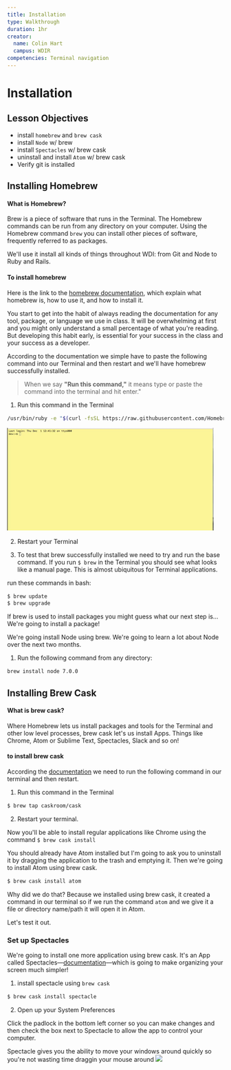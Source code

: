 ```yaml
---
title: Installation
type: Walkthrough
duration: 1hr
creator:
  name: Colin Hart
  campus: WDIR
competencies: Terminal navigation
---
```


# Installation

## Lesson Objectives

- install `homebrew` and `brew cask`
- install `Node` w/ brew
- install `Spectacles` w/ brew cask
- uninstall and install `Atom` w/ brew cask
- Verify git is installed


## Installing Homebrew
#### What is Homebrew?

Brew is a piece of software that runs in the Terminal. The Homebrew commands can be run from any directory on your computer. Using the Homebrew command `brew` you can install other pieces of software, frequently referred to as packages.

We'll use it install all kinds of things throughout WDI: from Git and Node to Ruby and Rails.


#### To install homebrew

Here is the link to the [homebrew documentation](http://brew.sh/), which explain what homebrew is, how to use it, and how to install it.

You start to get into the habit of always reading the documentation for any tool, package, or language we use in class. It will be overwhelming at first and you might only understand a small percentage of what you're reading. But developing this habit early, is essential for your success in the class and your success as a developer.


According to the documentation we simple have to paste the following command into our Terminal and then restart and we'll have homebrew successfully installed.

> When we say **"Run this command,"** it means type or paste the command into the terminal and hit enter."

1. Run this command in the Terminal

  ```bash
  /usr/bin/ruby -e "$(curl -fsSL https://raw.githubusercontent.com/Homebrew/install/master/install)"
  ```

  ![](.md_resources/brew_install.gif)

2. Restart your Terminal

3. To test that brew successfully installed we need to try and run the base command. If you run `$ brew` in the Terminal you should see what looks like a manual page. This is almost ubiquitous for Terminal applications.

  run these commands in bash:

  ```bash
  $ brew update
  $ brew upgrade
  ```

If brew is used to install packages you might guess what our next step is... We're going to install a package!

We're going install Node using brew. We're going to learn a lot about Node over the next two months.

1. Run the following command from any directory:

  ```bash
  brew install node 7.0.0
  ```

## Installing Brew Cask
#### What is brew cask?

Where Homebrew lets us install packages and tools for the Terminal and other low level processes, brew cask let's us install Apps. Things like Chrome, Atom or Sublime Text, Spectacles, Slack and so on!


#### to install brew cask

According the [documentation](https://caskroom.github.io/) we need to run the following command in our terminal and then restart.

1. Run this command in the Terminal

  ```bash
  $ brew tap caskroom/cask
  ```

2. Restart your terminal.

Now you'll be able to install regular applications like Chrome using the command `$ brew cask install`

You should already have Atom installed but I'm going to ask you to uninstall it by dragging the application to the trash and emptying it. Then we're going to install Atom using brew cask.

```bash
$ brew cask install atom
```

Why did we do that? Because we installed using brew cask, it created a command in our terminal so if we run the command `atom` and we give it a file or directory name/path it will open it in Atom.

Let's test it out.

### Set up Spectacles

We're going to install one more application using brew cask. It's an App called Spectacles—[documentation](https://github.com/eczarny/spectacle)—which is going to make organizing your screen much simpler!

1. install spectacle using `brew cask`
  ```bash
  $ brew cask install spectacle
  ```

2. Open up your System Preferences

  Click the padlock in the bottom left corner so you can make changes and then check the box next to Spectacle to allow the app to control your computer.

  Spectacle gives you the ability to move your windows around quickly so you're not wasting time draggin your mouse around
  ![](.md_resources/specs.gif)
